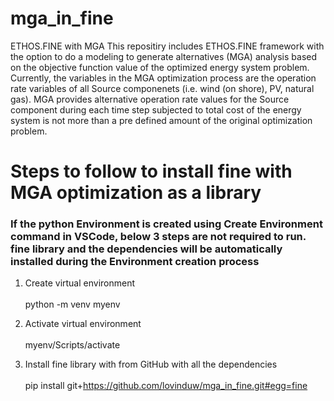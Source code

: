 # mga_in_fine
ETHOS.FINE with MGA
This repositiry includes ETHOS.FINE framework with the option to do a modeling to generate alternatives (MGA) analysis based on the objective function value of the optimized energy system problem. Currently, the variables in the MGA optimization process are the operation rate variables of all Source componenets (i.e. wind (on shore), PV, natural gas). MGA provides alternative operation rate values for the Source component during each time step subjected to total cost of the energy system is not more than a pre defined amount of the original optimization problem.

# Steps to follow to install fine with MGA optimization as a library

### If the python Environment is created using Create Environment command in VSCode, below 3 steps are not required to run. fine library and the dependencies will be automatically installed during the Environment creation process 

1. Create virtual environment\
   \
  python -m venv myenv                 

2. Activate virtual environment\
   \
  myenv/Scripts/activate

3. Install fine library with from GitHub with all the dependencies\
   \
  pip install git+https://github.com/lovinduw/mga_in_fine.git#egg=fine

